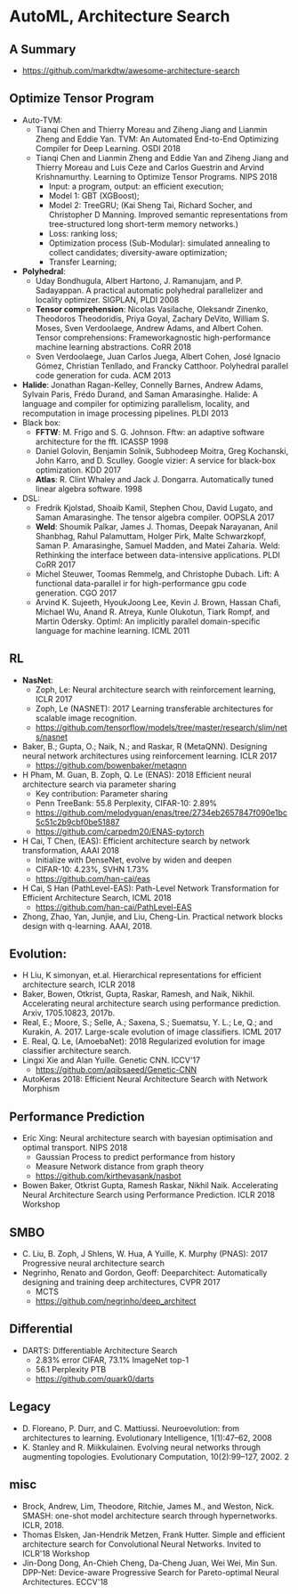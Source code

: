 # AutoML, Architecture Search

## A Summary
- https://github.com/markdtw/awesome-architecture-search

## Optimize Tensor Program
- Auto-TVM:
	- Tianqi Chen and Thierry Moreau and Ziheng Jiang and Lianmin Zheng and Eddie Yan. TVM: An Automated End-to-End Optimizing Compiler for Deep Learning. OSDI 2018
	- Tianqi Chen and Lianmin Zheng and Eddie Yan and Ziheng Jiang   and Thierry Moreau and Luis Ceze and Carlos Guestrin and Arvind Krishnamurthy. Learning to Optimize Tensor Programs. NIPS 2018
		- Input: a program, output: an efficient execution;
		- Model 1: GBT (XGBoost);
		- Model 2: TreeGRU; (Kai Sheng Tai, Richard Socher, and Christopher D Manning. Improved semantic representations from tree-structured long short-term memory networks.)
		- Loss: ranking loss;
		- Optimization process (Sub-Modular): simulated annealing to collect candidates; diversity-aware optimization;
		- Transfer Learning;
- **Polyhedral**:
	- Uday Bondhugula, Albert Hartono, J. Ramanujam, and P. Sadayappan. A practical automatic polyhedral parallelizer and locality optimizer. SIGPLAN, PLDI 2008
	- **Tensor comprehension**: Nicolas Vasilache, Oleksandr Zinenko, Theodoros Theodoridis, Priya Goyal, Zachary DeVito, William S. Moses, Sven Verdoolaege, Andrew Adams, and Albert Cohen. Tensor comprehensions: Frameworkagnostic high-performance machine learning abstractions. CoRR 2018
	- Sven Verdoolaege, Juan Carlos Juega, Albert Cohen, José Ignacio Gómez, Christian Tenllado, and Francky Catthoor. Polyhedral parallel code generation for cuda. ACM 2013
- **Halide**: Jonathan Ragan-Kelley, Connelly Barnes, Andrew Adams, Sylvain Paris, Frédo Durand, and Saman Amarasinghe. Halide: A language and compiler for optimizing parallelism, locality, and recomputation in image processing pipelines. PLDI 2013
- Black box:
	- **FFTW**: M. Frigo and S. G. Johnson. Fftw: an adaptive software architecture for the fft. ICASSP 1998
	-  Daniel Golovin, Benjamin Solnik, Subhodeep Moitra, Greg Kochanski, John Karro, and D. Sculley. Google vizier: A service for black-box optimization. KDD 2017
	- **Atlas**: R. Clint Whaley and Jack J. Dongarra. Automatically tuned linear algebra software. 1998
- DSL:
	- Fredrik Kjolstad, Shoaib Kamil, Stephen Chou, David Lugato, and Saman Amarasinghe. The tensor algebra compiler. OOPSLA 2017
	- **Weld**: Shoumik Palkar, James J. Thomas, Deepak Narayanan, Anil Shanbhag, Rahul Palamuttam, Holger Pirk, Malte Schwarzkopf, Saman P. Amarasinghe, Samuel Madden, and Matei Zaharia. Weld: Rethinking the interface between data-intensive applications. PLDI CoRR 2017
	- Michel Steuwer, Toomas Remmelg, and Christophe Dubach. Lift: A functional data-parallel ir for high-performance gpu code generation. CGO 2017
	- Arvind K. Sujeeth, HyoukJoong Lee, Kevin J. Brown, Hassan Chafi, Michael Wu, Anand R. Atreya, Kunle Olukotun, Tiark Rompf, and Martin Odersky. Optiml: An implicitly parallel domain-specific language for machine learning. ICML 2011

## RL
- **NasNet**:
	- Zoph, Le: Neural architecture search with reinforcement learning, ICLR 2017
	- Zoph, Le (NASNET): 2017 Learning transferable architectures for scalable image recognition.
	- https://github.com/tensorflow/models/tree/master/research/slim/nets/nasnet
- Baker, B.; Gupta, O.; Naik, N.; and Raskar, R (MetaQNN). Designing neural network architectures using reinforcement learning. ICLR 2017
	- https://github.com/bowenbaker/metaqnn
- H Pham, M. Guan, B. Zoph, Q. Le (ENAS): 2018 Efficient neural architecture search via parameter sharing
	- Key contribution: Parameter sharing
	- Penn TreeBank: 55.8 Perplexity, CIFAR-10: 2.89%
	- https://github.com/melodyguan/enas/tree/2734eb2657847f090e1bc5c51c2b9cbf0be51887
	- https://github.com/carpedm20/ENAS-pytorch
- H Cai, T Chen, (EAS): Efficient architecture search by network transformation, AAAI 2018
	- Initialize with DenseNet, evolve by widen and deepen
	- CIFAR-10: 4.23%, SVHN 1.73%
	- https://github.com/han-cai/eas
- H Cai, S Han (PathLevel-EAS): Path-Level Network Transformation for Efficient Architecture Search, ICML 2018
	- https://github.com/han-cai/PathLevel-EAS
- Zhong, Zhao, Yan, Junjie, and Liu, Cheng-Lin. Practical network blocks design with q-learning. AAAI, 2018.

## Evolution:
- H Liu, K simonyan, et.al. Hierarchical representations for efficient architecture search, ICLR 2018
- Baker, Bowen, Otkrist, Gupta, Raskar, Ramesh, and Naik, Nikhil. Accelerating neural architecture search using performance prediction. Arxiv, 1705.10823, 2017b.
- Real, E.; Moore, S.; Selle, A.; Saxena, S.; Suematsu, Y. L.; Le, Q.; and Kurakin, A. 2017. Large-scale evolution of image classifiers. ICML 2017
- E. Real, Q. Le, (AmoebaNet): 2018 Regularized evolution for image classifier architecture search.
- Lingxi Xie and Alan Yuille. Genetic CNN. ICCV'17
	- https://github.com/aqibsaeed/Genetic-CNN
- AutoKeras 2018: Efficient Neural Architecture Search with Network Morphism

## Performance Prediction
- Eric Xing: Neural architecture search with bayesian optimisation and optimal transport. NIPS 2018
	- Gaussian Process to predict performance from history
	- Measure Network distance from graph theory
	- https://github.com/kirthevasank/nasbot
- Bowen Baker, Otkrist Gupta, Ramesh Raskar, Nikhil Naik. Accelerating Neural Architecture Search using Performance Prediction. ICLR 2018 Workshop

## SMBO
- C. Liu, B. Zoph, J Shlens, W. Hua, A Yuille, K. Murphy (PNAS): 2017 Progressive neural architecture search
- Negrinho, Renato and Gordon, Geoff: Deeparchitect: Automatically designing and training deep architectures, CVPR 2017
	- MCTS
	- https://github.com/negrinho/deep_architect

## Differential
- DARTS: Differentiable Architecture Search
	- 2.83% error CIFAR, 73.1% ImageNet top-1
	- 56.1 Perplexity PTB
	- https://github.com/quark0/darts

## Legacy
- D. Floreano, P. Durr, and C. Mattiussi. Neuroevolution: from architectures to learning. Evolutionary Intelligence, 1(1):47–62, 2008
- K. Stanley and R. Miikkulainen. Evolving neural networks through augmenting topologies. Evolutionary Computation, 10(2):99–127, 2002. 2

## misc
- Brock, Andrew, Lim, Theodore, Ritchie, James M., and Weston, Nick. SMASH: one-shot model architecture search through hypernetworks. ICLR, 2018.
- Thomas Elsken, Jan-Hendrik Metzen, Frank Hutter. Simple and efficient architecture search for Convolutional Neural Networks. Invited to ICLR'18 Workshop
- Jin-Dong Dong, An-Chieh Cheng, Da-Cheng Juan, Wei Wei, Min Sun. DPP-Net: Device-aware Progressive Search for Pareto-optimal Neural Architectures. ECCV'18
